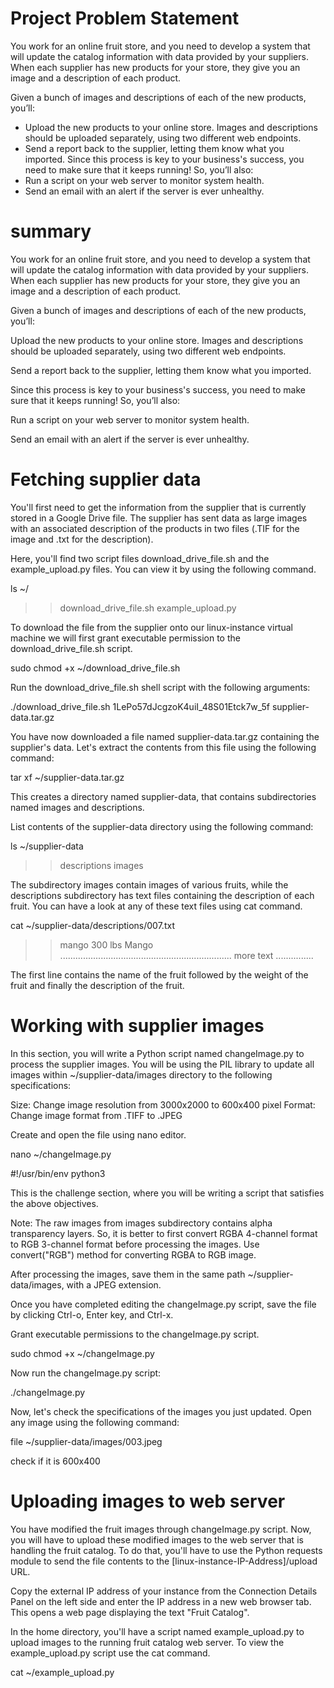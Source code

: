 # Project Problem Statement

You work for an online fruit store, and you need to develop a system that will update the catalog information with data provided by your suppliers. When each supplier has new products for your store, they give you an image and a description of each product.

Given a bunch of images and descriptions of each of the new products, you’ll:

- Upload the new products to your online store. Images and descriptions should be uploaded separately, using two different web endpoints.
- Send a report back to the supplier, letting them know what you imported.
Since this process is key to your business's success, you need to make sure that it keeps running! So, you’ll also:
- Run a script on your web server to monitor system health.
- Send an email with an alert if the server is ever unhealthy.

# summary

You work for an online fruit store, and you need to develop a system that will update the catalog information with data provided by your suppliers. When each supplier has new products for your store, they give you an image and a description of each product.

Given a bunch of images and descriptions of each of the new products, you’ll:

Upload the new products to your online store. Images and descriptions should be uploaded separately, using two different web endpoints.

Send a report back to the supplier, letting them know what you imported.

Since this process is key to your business's success, you need to make sure that it keeps running! So, you’ll also:

Run a script on your web server to monitor system health.

Send an email with an alert if the server is ever unhealthy.

# Fetching supplier data
You'll first need to get the information from the supplier that is currently stored in a Google Drive file. The supplier has sent data as large images with an associated description of the products in two files (.TIF for the image and .txt for the description).

Here, you'll find two script files download_drive_file.sh and the example_upload.py files. You can view it by using the following command.

ls ~/
>> download_drive_file.sh example_upload.py

To download the file from the supplier onto our linux-instance virtual machine we will first grant executable permission to the download_drive_file.sh script.

sudo chmod +x ~/download_drive_file.sh

Run the download_drive_file.sh shell script with the following arguments:

./download_drive_file.sh 1LePo57dJcgzoK4uiI_48S01Etck7w_5f supplier-data.tar.gz

You have now downloaded a file named supplier-data.tar.gz containing the supplier's data. Let's extract the contents from this file using the following command:

tar xf ~/supplier-data.tar.gz

This creates a directory named supplier-data, that contains subdirectories named images and descriptions.

List contents of the supplier-data directory using the following command:

ls ~/supplier-data
>> descriptions images

The subdirectory images contain images of various fruits, while the descriptions subdirectory has text files containing the description of each fruit. You can have a look at any of these text files using cat command.

cat ~/supplier-data/descriptions/007.txt
>> mango
>> 300 lbs
>> Mango .................................................................... more text ...............

The first line contains the name of the fruit followed by the weight of the fruit and finally the description of the fruit.

# Working with supplier images

In this section, you will write a Python script named changeImage.py to process the supplier images. You will be using the PIL library to update all images within ~/supplier-data/images directory to the following specifications:

Size: Change image resolution from 3000x2000 to 600x400 pixel
Format: Change image format from .TIFF to .JPEG

Create and open the file using nano editor.

nano ~/changeImage.py

#!/usr/bin/env python3

This is the challenge section, where you will be writing a script that satisfies the above objectives.

Note: The raw images from images subdirectory contains alpha transparency layers. So, it is better to first convert RGBA 4-channel format to RGB 3-channel format before processing the images. Use convert("RGB") method for converting RGBA to RGB image.

After processing the images, save them in the same path ~/supplier-data/images, with a JPEG extension.

Once you have completed editing the changeImage.py script, save the file by clicking Ctrl-o, Enter key, and Ctrl-x.

Grant executable permissions to the changeImage.py script.

sudo chmod +x ~/changeImage.py

Now run the changeImage.py script:

./changeImage.py

Now, let's check the specifications of the images you just updated. Open any image using the following command:

file ~/supplier-data/images/003.jpeg

check if it is 600x400

# Uploading images to web server

You have modified the fruit images through changeImage.py script. Now, you will have to upload these modified images to the web server that is handling the fruit catalog. To do that, you'll have to use the Python requests module to send the file contents to the [linux-instance-IP-Address]/upload URL.

Copy the external IP address of your instance from the Connection Details Panel on the left side and enter the IP address in a new web browser tab. This opens a web page displaying the text "Fruit Catalog".

In the home directory, you'll have a script named example_upload.py to upload images to the running fruit catalog web server. To view the example_upload.py script use the cat command.


cat ~/example_upload.py


